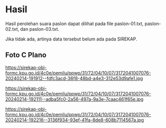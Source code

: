 # Hasil

Hasil perolehan suara paslon dapat dilihat pada file paslon-01.txt, paslon-02.txt, dan paslon-03.txt.

Jika tidak ada, artinya data tersebut belum ada pada SIREKAP.

## Foto C Plano

https://sirekap-obj-formc.kpu.go.id/4c0e/pemilu/ppwp/31/72/04/10/07/3172041007076-20240214-191912--fdfc3acd-36f8-48bd-a4e3-312e53d9afe1.jpg

https://sirekap-obj-formc.kpu.go.id/4c0e/pemilu/ppwp/31/72/04/10/07/3172041007076-20240214-192111--adba5fc0-2a56-497a-9a3e-7caac461f65e.jpg

https://sirekap-obj-formc.kpu.go.id/4c0e/pemilu/ppwp/31/72/04/10/07/3172041007076-20240214-192216--3136f934-93ef-41fa-8de8-608b7114567a.jpg
